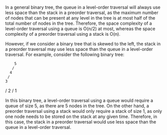 In a general binary tree, the queue in a level-order traversal will always use less space than the stack in a preorder traversal, as the maximum number of nodes that can be present at any level in the tree is at most half of the total number of nodes in the tree. Therefore, the space complexity of a level-order traversal using a queue is O(n/2) at most, whereas the space complexity of a preorder traversal using a stack is O(n).

However, if we consider a binary tree that is skewed to the left, the stack in a preorder traversal may use less space than the queue in a level-order traversal. For example, consider the following binary tree:

        5
       /
      4
     /
    3
   /
  2
 /
1

In this binary tree, a level-order traversal using a queue would require a queue of size 5, as there are 5 nodes in the tree. On the other hand, a preorder traversal using a stack would only require a stack of size 1, as only one node needs to be stored on the stack at any given time. Therefore, in this case, the stack in a preorder traversal would use less space than the queue in a level-order traversal.
